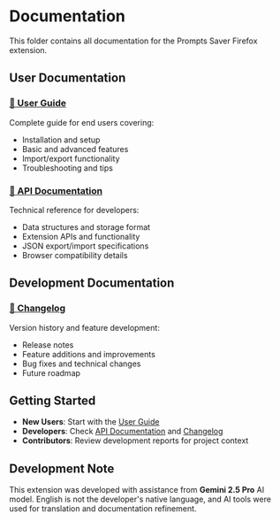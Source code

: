 # Documentation

This folder contains all documentation for the Prompts Saver Firefox extension.

## User Documentation

### [📖 User Guide](USER_GUIDE.md)
Complete guide for end users covering:
- Installation and setup
- Basic and advanced features
- Import/export functionality
- Troubleshooting and tips

### [🔧 API Documentation](API.md)
Technical reference for developers:
- Data structures and storage format
- Extension APIs and functionality
- JSON export/import specifications
- Browser compatibility details

## Development Documentation

### [📝 Changelog](CHANGELOG.md)
Version history and feature development:
- Release notes
- Feature additions and improvements
- Bug fixes and technical changes
- Future roadmap

## Getting Started

- **New Users**: Start with the [User Guide](USER_GUIDE.md)
- **Developers**: Check [API Documentation](API.md) and [Changelog](CHANGELOG.md)
- **Contributors**: Review development reports for project context

## Development Note

This extension was developed with assistance from **Gemini 2.5 Pro** AI model. English is not the developer's native language, and AI tools were used for translation and documentation refinement.
